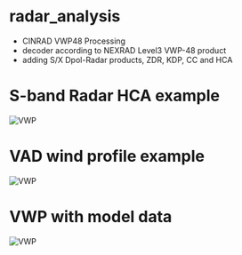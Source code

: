 # radar_analysis
- CINRAD VWP48 Processing
- decoder according to NEXRAD Level3 VWP-48 product
- adding S/X Dpol-Radar products, ZDR, KDP, CC and HCA

# S-band Radar HCA example
![VWP](./figs/Z9200_hca_20220511000000_swp00.png)

# VAD wind profile example
![VWP](./figs/VWP_Z9200_20200508000000.png)

# VWP with model data
![VWP](./figs/vwp_x_model.jpg)
